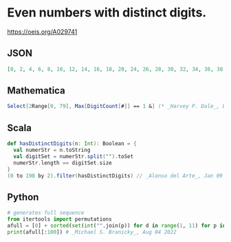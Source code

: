 # Even numbers with distinct digits\.
https://oeis.org/A029741
## JSON
```JSON
[0, 2, 4, 6, 8, 10, 12, 14, 16, 18, 20, 24, 26, 28, 30, 32, 34, 36, 38, 40, 42, 46, 48, 50, 52, 54, 56, 58, 60, 62, 64, 68, 70, 72, 74, 76, 78, 80, 82, 84, 86, 90, 92, 94, 96, 98, 102, 104, 106, 108, 120, 124, 126, 128, 130, 132, 134, 136, 138, 140, 142, 146]
```
## Mathematica
```Mathematica
Select[2Range[0, 79], Max[DigitCount[#]] == 1 &] (* _Harvey P. Dale_, Dec 23 2013 *)
```
## Scala
```Scala
def hasDistinctDigits(n: Int): Boolean = {
  val numerStr = n.toString
  val digitSet = numerStr.split("").toSet
  numerStr.length == digitSet.size
}
(0 to 198 by 2).filter(hasDistinctDigits) // _Alonso del Arte_, Jan 09 2020
```
## Python
```Python
# generates full sequence
from itertools import permutations
afull = [0] + sorted(set(int("".join(p)) for d in range(1, 11) for p in permutations("0123456789", d) if p[0] != "0" and p[-1] in "02468"))
print(afull[:100]) # _Michael S. Branicky_, Aug 04 2022
```

